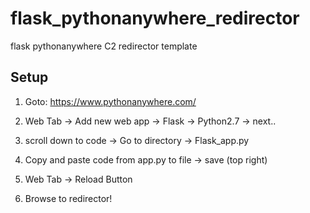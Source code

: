# flask_pythonanywhere_redirector
flask pythonanywhere C2 redirector template

## Setup

1) Goto: https://www.pythonanywhere.com/

2) Web Tab -> Add new web app -> Flask -> Python2.7 -> next..
 
3) scroll down to code -> Go to directory -> Flask_app.py

4) Copy and paste code from app.py to file -> save (top right)

5) Web Tab -> Reload Button

6) Browse to redirector!

